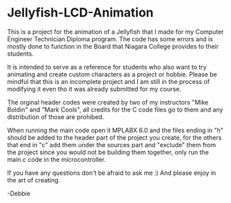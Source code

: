 # Jellyfish-LCD-Animation
This is a project for the animation of a Jellyfish that I made for my Computer Engineer Technician Diploma program. The code has some errors and is mostly done to function in the Board that Niagara College provides to their students.

It is intended to serve as a reference for students who also want to try animating and create custom characters as a project or hobbie. Please be mindful that this is an incomplete project and I am still in the process of modifying it even tho it was already submitted for my course.

The orginal header codes were created by two of my instructors "Mike Boldin" and "Mark Cools", all credits for the C code files go to them and any distribution of those are prohibed.

When running the main code open it MPLABX 6.0 and the files ending in "h" should be added to the header part of the project you create, for the others that end in "c" add them under the sources part and "exclude" them from the project since you would not be building them together, only run the main.c code in the microcontroller.

If you have any questions don't be afraid to ask me :) And please enjoy in the art of creating.

-Debbie
